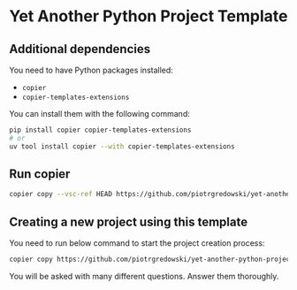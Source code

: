 # Yet Another Python Project Template

## Additional dependencies

You need to have Python packages installed:

- `copier`
- `copier-templates-extensions`

You can install them with the following command:

```bash
pip install copier copier-templates-extensions
# or
uv tool install copier --with copier-templates-extensions
```

## Run copier

```bash
copier copy --vsc-ref HEAD https://github.com/piotrgredowski/yet-another-python-project-template <name_of_output_dir>
```

## Creating a new project using this template

You need to run below command to start the project creation process:

```bash
copier copy https://github.com/piotrgredowski/yet-another-python-project-template.git /path/to/parent/directory/of/your/project
```

You will be asked with many different questions. Answer them thoroughly.

